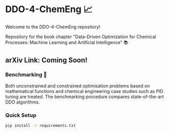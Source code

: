 # DDO-4-ChemEng 📈

Welcome to the DDO-4-ChemEng repository! 

Repository for the book chapter "Data-Driven Optimization for Chemical Processes: Machine Learning and Artificial Intelligence" 📚

## arXiv Link: Coming Soon!

### Benchmarking 📂
Both unconstrained and constrained optimisation problems based on mathematical functions and chemical engineering case studies such as PID tuning are treated. The benchmarking procedure compares state-of-the-art DDO algorithms.

### Quick Setup

```bash
pip install -r requirements.txt
```

